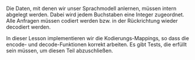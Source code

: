 Die Daten, mit denen wir unser Sprachmodell anlernen, müssen intern abgelegt werden. 
Dabei wird jedem Buchstaben eine Integer zugeordnet. 
Alle Anfragen müssen codiert werden bzw. in der Rückrichtung wieder decodiert werden. 

In dieser Lesson implementieren wir die Kodierungs-Mappings, so dass die encode- und decode-Funktionen korrekt arbeiten.
Es gibt Tests, die erfüllt sein müssen, um diesen Teil abzuschließen.